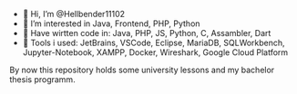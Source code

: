 - 👋 Hi, I’m @Hellbender11102
- 👀 I’m interested in Java, Frontend, PHP, Python
- :page_with_curl: Have wirtten code in: Java, PHP, JS, Python, C, Assambler, Dart
- :wrench: Tools i used: JetBrains, VSCode, Eclipse, MariaDB, SQLWorkbench, Jupyter-Notebook, XAMPP, Docker, Wireshark, Google Cloud Platform

By now this repository holds some university lessons and my bachelor thesis programm.
